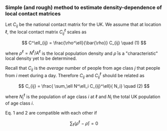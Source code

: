 ### Simple (and rough) method to estimate density-dependence of local contact matrices

Let $C_{ij}$ be the national contact matrix for the UK. We assume that at location $\ell$, the local contact matrix $C^\ell_{ij}$ scales as

$$
C^\ell_{ij} = \frac{\rho^\ell}{\bar{\rho}} C_{ij} \quad (1)
$$

where $\rho^\ell = N^\ell / A^\ell$ is the local population density and $\bar{\rho}$ is a "characteristic" local density yet to be determined.

Recall that $C_{ij}$ is the *average* number of people from age class $j$ that people from $i$ meet during a day. Therefore $C_{ij}$ and $C^\ell_{ij}$ should be related as

$$
C_{ij} = \frac{ \sum_\ell N^\ell_i C_{ij}^\ell}{ N_i} \quad (2)
$$

where $N^\ell_i$ is the population of age class $i$ at $\ell$ and $N_i$ the total UK population of age class $i$.

Eq. 1 and 2 are compatible with each other if

$$
\sum_\ell \left( \rho^\ell - \bar{\rho} \right) = 0
$$
<!--stackedit_data:
eyJoaXN0b3J5IjpbLTI4Njk3MzA5Niw1NzI3Njk3ODcsMTAyND
U3MzAxMl19
-->